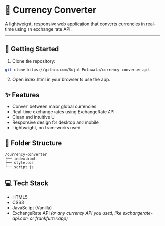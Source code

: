 # 💱 Currency Converter

A lightweight, responsive web application that converts currencies in real-time using an exchange rate API.

---

## 🚀 Getting Started

1. Clone the repository:

```bash
git clone https://github.com/Sujal-Polawala/currency-converter.git
```

2. Open index.html in your browser to use the app.

## ✨ Features

- Convert between major global currencies
- Real-time exchange rates using ExchangeRate API
- Clean and intuitive UI
- Responsive design for desktop and mobile
- Lightweight, no frameworks used

## 📁 Folder Structure

```
/currency-converter
├── index.html
├── style.css
└── script.js
```
## 💻 Tech Stack

- HTML5  
- CSS3  
- JavaScript (Vanilla)  
- ExchangeRate API *(or any currency API you used, like exchangerate-api.com or frankfurter.app)*
